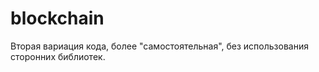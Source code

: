 # blockchain

Вторая вариация кода, более "самостоятельная", без использования сторонних библиотек.
